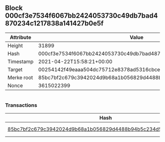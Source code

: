 ## Block 000cf3e7534f6067bb2424053730c49db7bad4870234c1217838a141427b0e5f

Attribute | Value
--- | ---
Height | 31899
Hash | 000cf3e7534f6067bb2424053730c49db7bad4870234c1217838a141427b0e5f
Timestamp | 2021-04-22T15:58:21+00:00
Target | 00254142f49eaaa504dc75712e8378ad5316cbcead634704b3734b6271167cc4
Merke root | 85bc7bf2c679c3942024d9b68a1b056829d4488b94b5c234d5c8767f500a5e1e
Nonce | 3615022399

```

```

### Transactions

Hash | Amount
--- | ---
[85bc7bf2c679c3942024d9b68a1b056829d4488b94b5c234d5c8767f500a5e1e](85bc7bf2c679c3942024d9b68a1b056829d4488b94b5c234d5c8767f500a5e1e.md) | 10.00000000 SKEPTI 

